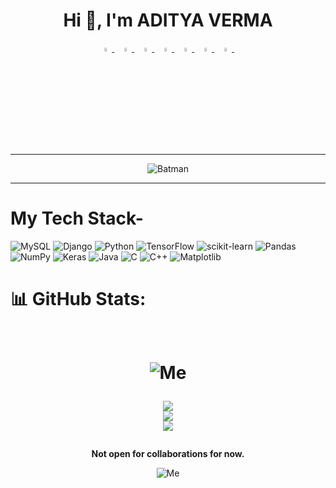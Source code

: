 




<h1 align="center">Hi 👋, I'm ADITYA VERMA</h1>




<p align="center">
  <a href="https://www.linkedin.com/in/">
   <img src="https://img.icons8.com/?size=512&id=60ZV_wYC0BM2&format=png" width="4%"/>
    </a><span>&nbsp;</span>
  <a href="https://twitter.com/">
    <img src="https://img.icons8.com/?size=512&id=68193&format=png" width="4%"/>
  </a><span>&nbsp;</span>
  <a href="https://www.instagram.com/">
    <img src="https://img.icons8.com/?size=512&id=hFoVFpm6gl9A&format=png" width="4%"/>
  </a><span>&nbsp;</span>
  <a href="mailto:av4923@srmist.edu.in">
    <img src="https://img.icons8.com/?size=512&id=nQ4dZIRCI0nW&format=png" width="4%"/>
  </a><span>&nbsp;</span>
  <a href="https://medium.com/@adityav1304">
   <img src="https://img.icons8.com/?size=512&id=VlAoafiMkWGe&format=png" width="4%"/>
    </a><span>&nbsp;</span>
    <a href="https://">
   <img src="https://img.icons8.com/?size=512&id=111139&format=png" width="4%"/>
    </a><span>&nbsp;</span>
    <a href="https://">
   <img src="" width="4%"/>
    </a><span>&nbsp;</span>
<div align=center>
    <hr>
    <img src="https://media.tenor.com/XUaNEJcjmdEAAAAd/batman-the-dark-knight.gif" alt="Batman">
    <hr>
</div>
  
  

   
      
 # My Tech Stack-
![MySQL](https://img.shields.io/badge/mysql-%2300f.svg?style=for-the-badge&logo=mysql&logoColor=white)
![Django](https://img.shields.io/badge/Django-%23092E20.svg?style=for-the-badge&logo=Django&logoColor=white)
![Python](https://img.shields.io/badge/python-3670A0?style=for-the-badge&logo=python&logoColor=ffdd54)
![TensorFlow](https://img.shields.io/badge/TensorFlow-%23FF6F00.svg?style=for-the-badge&logo=TensorFlow&logoColor=white)
![scikit-learn](https://img.shields.io/badge/scikit--learn-%23F7931E.svg?style=for-the-badge&logo=scikit-learn&logoColor=white)
![Pandas](https://img.shields.io/badge/pandas-%23150458.svg?style=for-the-badge&logo=pandas&logoColor=white)
![NumPy](https://img.shields.io/badge/numpy-%23013243.svg?style=for-the-badge&logo=numpy&logoColor=white)
![Keras](https://img.shields.io/badge/Keras-%23D00000.svg?style=for-the-badge&logo=Keras&logoColor=white)
![Java](https://img.shields.io/badge/java-%23ED8B00.svg?style=for-the-badge&logo=java&logoColor=white)
![C](https://img.shields.io/badge/c-%2300599C.svg?style=for-the-badge&logo=c&logoColor=white)
![C++](https://img.shields.io/badge/C++-%2300599C.svg?style=for-the-badge&logo=c%2B%2B&logoColor=white)
![Matplotlib](https://img.shields.io/badge/Matplotlib-%2300599C.svg?style=for-the-badge&logo=python&logoColor=white)

     
# 📊 GitHub Stats:
<h1 align=center>
  <br><img src="https://media.tenor.com/BIIGxr4ujkIAAAAd/ryan-gosling-thumbs-up.gif" alt="Me" style="display: inline-block;"><br>

![](https://github-readme-stats.vercel.app/api?username=ADITYAVOFFICIAL&theme=highcontrast&hide_border=false&include_all_commits=true&count_private=true)<br/>
![](https://github-readme-streak-stats.herokuapp.com/?user=ADITYAVOFFICIAL&theme=highcontrast&hide_border=false)<br/>
![](https://github-readme-stats.vercel.app/api/top-langs/username=ADITYAVOFFICIAL&theme=highcontrast&hide_border=false&include_all_commits=true&count_private=true&layout=compact)
</h1>

	


<p align="center">
  <b>Not open for collaborations for now.</b>
     



   
<div align="center">

<div style="text-align:center;">
  <img src="https://media.tenor.com/Vlr5ep-dRXMAAAAd/ryan-gosling-blade-runner2049.gif" alt="Me" style="max-width:100%; height:auto;">
</div>
</div>
